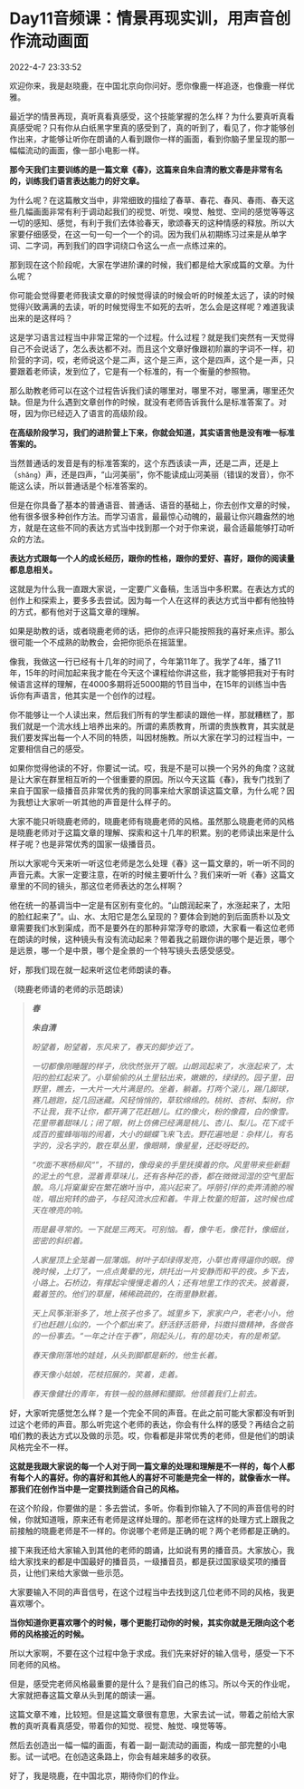 # Day11音频课：情景再现实训，用声音创作流动画面

2022-4-7 23:33:52



欢迎你来，我是赵晓鹿，在中国北京向你问好。愿你像鹿一样追逐，也像鹿一样优雅。

最近学的情景再现，真听真看真感受，这个技能掌握的怎么样？为什么要真听真看真感受呢？只有你从白纸黑字里真的感受到了，真的听到了，看见了，你才能够创作出来，才能够让听你在朗诵的人看到跟你一样的画面，看到你脑子里呈现的那一幅幅流动的画面，像一部小电影一样。

**那今天我们主要训练的是一篇文章《春》，这篇来自朱自清的散文春是非常有名的，训练我们语言表达能力的好文章。**

为什么呢？在这篇散文当中，非常细致的描绘了春草、春花、春风、春雨、春天这些几幅画面非常有利于调动起我们的视觉、听觉、嗅觉、触觉、空间的感觉等等这一切的感知、感觉，有利于我们去体验春天，歌颂春天的这种情感的释放。所以大家要仔细感受，在这一句一句一个一个的词。因为我们从初期练习过来是从单字词、二字词，再到我们的四字词绕口令这么一点一点练过来的。

那到现在这个阶段呢，大家在学进阶课的时候，我们都是给大家成篇的文章。为什么呢？

你可能会觉得要老师我读文章的时候觉得读的时候会听的时候差太远了，读的时候觉得兴致满满的去读，听的时候觉得生不如死的去听，怎么会是这样呢？难道我读出来的是这样吗？

这是学习语言过程当中非常正常的一个过程。什么过程？就是我们突然有一天觉得自己不会说话了，怎么表达都不对。而且这个文章好像跟初阶赢的字词不一样，初阶营的字词，哎，老师说这个是二声，这个是三声，这个是四声，这个是一声，只要跟着老师读，发到位了，它是有一个标准的，有一个衡量的参照物。

那么助教老师可以在这个过程告诉我们读的哪里对，哪里不对，哪里满，哪里还欠缺。但是为什么遇到文章创作的时候，就没有老师告诉我什么是标准答案了。对呀，因为你已经迈入了语言的高级阶段。

**在高级阶段学习，我们的进阶营上下来，你就会知道，其实语言他是没有唯一标准答案的。**

当然普通话的发音是有的标准答案的，这个东西该读一声，还是二声，还是上（`shǎng`）声，还是四声，“山河美丽”，你不能读成山河美丽（错误的发音），你不能这么读，所以普通话是个标准答案的。

但是在你具备了基本的普通语音、普通话、语音的基础上，你去创作文章的时候，他有很多很多种创作方法。而学习语言，最最惊心动魄的，最最让你兴趣盎然的地方，就是在这些不同的表达方式当中找到那一个对于你来说，最合适最能够打动听众的方法。

**表达方式跟每一个人的成长经历，跟你的性格，跟你的爱好、喜好，跟你的阅读量都息息相关。**

这就是为什么我一直跟大家说，一定要广义备稿，生活当中多积累。在表达方式的创作上和探索上，要多多去尝试。因为每一个人在这样的表达方式当中都有他独特的方式，都有他对于这篇文章的理解。

如果是助教的话，或者晓鹿老师的话，把你的点评只能按照我的喜好来点评。那么很可能一个不成熟的助教会，会把你扼杀在摇篮里。

像我，我做这一行已经有十几年的时间了，今年第11年了。我学了4年，播了11年，15年的时间加起来我才能在今天这个课程给你讲这些，我才能够把我对于有时候语言这样的理解，在4000多期将近5000期的节目当中，在15年的训练当中告诉你有声语言，他其实是一个创作的过程。

你不能够让一个人读出来，然后我们所有的学生都读的跟他一样，那就糟糕了，那我们就是一个流水线上培养出来的。所谓的素质教育，所谓的贵族教育，其实就是我们要发挥出每一个人不同的特质，叫因材施教。所以大家在学习的过程当中，一定要相信自己的感受。

如果你觉得他读的不好，你要试一试。哎，我是不是可以换一个另外的角度？这就是让大家在群里相互听的一个很重要的原因。所以今天这篇《春》，我专门找到了来自于国家一级播音员非常优秀的我的同事来给大家朗读这篇文章，为什么呢？因为我想让大家听一听其他的声音是什么样子的。

大家不能只听晓鹿老师的，晓鹿老师有晓鹿老师的风格。虽然那么晓鹿老师的风格是晓鹿老师对于这篇文章的理解、探索和这十几年的积累。别的老师读出来是什么样子呢？也是非常优秀的国家一级播音员。

所以大家呢今天来听一听这位老师是怎么处理《春》这一篇文章的，听一听不同的声音元素。大家一定要注意，在听的时候主要听什么？我们来听一听《春》这篇文章里的不同的镜头，那这位老师表达的怎么样啊？

他在统一的基调当中一定是有区别有变化的。“山朗润起来了，水涨起来了，太阳的脸红起来了”。山、水、太阳它是怎么呈现的？要体会到她的到后面质朴以及文章需要我们水到渠成，而不是要外在的那种非常浮夸的歌颂，大家看一看这位老师在朗读的时候，这种镜头有没有流动起来？带着我之前跟你讲的哪个是近景，哪个是远景，哪一个是中景，哪个是全景的一个特写镜头去感受感受。

好，那我们现在就一起来听这位老师朗读的春。

（晓鹿老师请的老师的示范朗读）

> ***春***
>
> ***朱自清***
>
> *盼望着，盼望着，东风来了，春天的脚步近了。*
>
> *一切都像刚睡醒的样子，欣欣然张开了眼。山朗润起来了，水涨起来了，太阳的脸红起来了。小草偷偷的从土里钻出来，嫩嫩的，绿绿的。园子里，田野里，瞧去，一大片一大片满是的。坐着，躺着。打两个滚儿，踢几脚球，赛几趟跑，捉几回迷藏。风轻悄悄的，草软绵绵的。桃树、杏树、梨树，你不让我，我不让你，都开满了花赶趟儿。红的像火，粉的像霞，白的像雪。花里带着甜味儿；闭了眼，树上仿佛已经满是桃儿、杏儿、梨儿。花下成千成百的蜜蜂嗡嗡的闹着，大小的蝴蝶飞来飞去。野花遍地是：杂样儿，有名字的，没名字的，散在草丛里，像眼睛，像星星，还眨呀眨的。*
>
> *“吹面不寒杨柳风“”，不错的，像母亲的手里抚摸着的你。风里带来些新翻的泥土的气息，混着青草味儿，还有各种花的香，都在微微润湿的空气里酝酿。鸟儿将窠巢安在繁花嫩叶当中，高兴起来了。呼朋引伴的卖弄清脆的喉咙，唱出宛转的曲子，与轻风流水应和着。牛背上牧童的短笛，这时候也成天在嘹亮的响。*
>
> *雨是最寻常的。一下就是三两天。可别恼。看，像牛毛，像花针，像细丝，密密的斜织着。*
>
> *人家屋顶上全笼着一层薄烟。树叶子却绿得发亮，小草也青得逼你的眼。傍晚时候，上灯了，一点点黄晕的光，烘托出一片安静而和平的夜。乡下去，小路上。石桥边，有撑起伞慢慢走着的人；还有地里工作的农夫。披着蓑，戴着笠的。他们的草屋，稀稀疏疏的，在雨里静默着。*
>
> *天上风筝渐渐多了，地上孩子也多了。城里乡下，家家户户，老老小小，他们也赶趟儿似的，一个个都出来了。舒活舒活筋骨，抖擞抖擞精神，各做各的一份事去。“一年之计在于春”，刚起头儿，有的是功夫，有的是希望。*
>
> *春天像刚落地的娃娃，从头到脚都是新的，他生长着。*
>
>  *春天像小姑娘，花枝招展的，笑着，走着。*
>
>  *春天像健壮的青年，有铁一般的胳膊和腰脚。他领着我们上前去。*

好，大家听完感觉怎么样？是一个完全不同的声音。在此之前可能大家都没有听到过这个老师的声音。那么听完这个老师的表达，你会有什么样的感受？再结合之前咱们教的表达方式以及做的示范。哎，你看都是非常优秀的老师，但是他们的朗读风格完全不一样。

**这就是我跟大家说的每一个人对于同一篇文章的处理和理解是不一样的，每个人都有每个人的喜好。你的喜好和其他人的喜好不可能是完全一样的，就像香水一样。那我们在创作当中是一定要找到适合自己的风格。**

在这个阶段，你要做的是：多去尝试，多听。你看到你输入了不同的声音信号的时候，你就知道哦，原来还有老师是这样处理的。那老师在这样的处理方式上跟我之前接触的晓鹿老师是不一样的。你说哪个老师是正确的呢？两个老师都是正确的。

接下来我还给大家输入到其他的老师的朗诵，比如说有男的播音员。大家放心，我给大家找来的都是中国最好的播音员，一级播音员，都是获过国家级奖项的播音员，让他们来给大家做一些示范。

大家要输入不同的声音信号，在这个过程当中去找到这几位老师不同的风格，我更喜欢哪个。

**当你知道你更喜欢哪个的时候，哪个更能打动你的时候，其实你就是无限向这个老师的风格接近的时候。**

所以大家啊，不要在这个过程中急于求成。我们先来好好的输入信号，感受一下不同老师的风格。

但是，感受完老师风格最重要的是什么？是我们自己的练习。所以今天的作业呢，大家就把春这篇文章从头到尾的朗读一遍。

这篇文章不难，比较短。但是这篇文章很有意思，大家去试一试，带着之前给大家教的真听真看真感受，带着你的知觉、视觉、触觉、嗅觉等等。

然后去创造出一幅一幅的画面，有着一副一副流动的画面，构成一部完整的小电影。试一试吧。在创造这条路上，你会有越来越多的收获。

好了，我是晓鹿，在中国北京，期待你们的作业。

